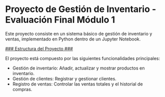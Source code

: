 # Proyecto de Gestión de Inventario - Evaluación Final Módulo 1 #

Este proyecto consiste en un sistema básico de gestión de inventario y ventas, implementado en Python dentro de un Jupyter Notebook. 

<u>### Estructura del Proyecto ###</u>

El proyecto está compuesto por las siguientes funcionalidades principales:

* Gestión de inventario: Añadir, actualizar y mostrar productos en inventario.
* Gestión de clientes: Registrar y gestionar clientes.
* Registro de ventas: Controlar las ventas totales y el historial de compras.
